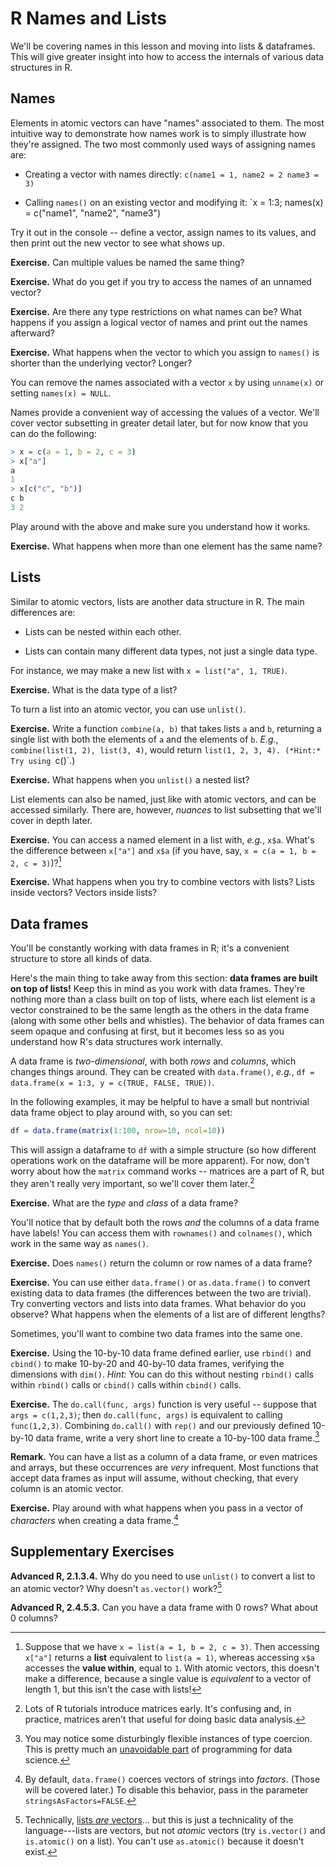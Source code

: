 R Names and Lists
=================

We'll be covering names in this lesson and moving into lists & dataframes. This will give greater insight into how to access the internals of various data structures in R.

Names
-----

Elements in atomic vectors can have "names" associated to them. The most intuitive way to demonstrate how names work is to simply illustrate how they're assigned. The two most commonly used ways of assigning names are:

* Creating a vector with names directly: `c(name1 = 1, name2 = 2 name3 = 3)`

* Calling `names()` on an existing vector and modifying it: `x = 1:3; names(x) = c("name1", "name2", "name3")

Try it out in the console -- define a vector, assign names to its values, and then print out the new vector to see what shows up.

**Exercise.** Can multiple values be named the same thing?

**Exercise.** What do you get if you try to access the names of an unnamed vector?

**Exercise.** Are there any type restrictions on what names can be? What happens if you assign a logical vector of names and print out the names afterward?

**Exercise.** What happens when the vector to which you assign to `names()` is shorter than the underlying vector? Longer?

You can remove the names associated with a vector `x` by using `unname(x)` or setting `names(x) = NULL`.

Names provide a convenient way of accessing the values of a vector. We'll cover vector subsetting in greater detail later, but for now know that you can do the following:

```r
> x = c(a = 1, b = 2, c = 3)
> x["a"]
a 
1 
> x[c("c", "b")]
c b 
3 2 
```

Play around with the above and make sure you understand how it works.

**Exercise.** What happens when more than one element has the same name?

Lists
-----

Similar to atomic vectors, lists are another data structure in R. The main differences are:

* Lists can be nested within each other.

* Lists can contain many different data types, not just a single data type.

For instance, we may make a new list with `x = list("a", 1, TRUE)`.

**Exercise.** What is the data type of a list?

To turn a list into an atomic vector, you can use `unlist()`.

**Exercise.** Write a function `combine(a, b)` that takes lists `a` and `b`, returning a single list with both the elements of `a` and the elements of `b`. *E.g.*, `combine(list(1, 2), list(3, 4)`, would return `list(1, 2, 3, 4). (*Hint:* Try using `c()`.)

**Exercise.** What happens when you `unlist()` a nested list?

List elements can also be named, just like with atomic vectors, and can be accessed similarly. There are, however, *nuances* to list subsetting that we'll cover in depth later.

**Exercise.** You can access a named element in a list with, *e.g.*, `x$a`. What's the difference between `x["a"]` and `x$a` (if you have, say, `x = c(a = 1, b = 2, c = 3)`)?[^diff]

**Exercise.** What happens when you try to combine vectors with lists? Lists inside vectors? Vectors inside lists?

Data frames
-----------

You'll be constantly working with data frames in R; it's a convenient structure to store all kinds of data.

Here's the main thing to take away from this section: **data frames are built on top of lists!** Keep this in mind as you work with data frames. They're nothing more than a class built on top of lists, where each list element is a vector constrained to be the same length as the others in the data frame (along with some other bells and whistles). The behavior of data frames can seem opaque and confusing at first, but it becomes less so as you understand how R's data structures work internally.

A data frame is *two-dimensional*, with both *rows* and *columns*, which changes things around. They can be created with `data.frame()`, *e.g.*, `df = data.frame(x = 1:3, y = c(TRUE, FALSE, TRUE))`.

In the following examples, it may be helpful to have a small but nontrivial data frame object to play around with, so you can set:

```r
df = data.frame(matrix(1:100, nrow=10, ncol=10))
```

This will assign a dataframe to `df` with a simple structure (so how different operations work on the dataframe will be more apparent). For now, don't worry about how the `matrix` command works -- matrices are a part of R, but they aren't really very important, so we'll cover them later.[^mat]

**Exercise.** What are the *type* and *class* of a data frame?

You'll notice that by default both the rows *and* the columns of a data frame have labels! You can access them with `rownames()` and `colnames()`, which work in the same way as `names()`.

**Exercise.** Does `names()` return the column or row names of a data frame?

**Exercise.** You can use either `data.frame()` or `as.data.frame()` to convert existing data to data frames (the differences between the two are trivial). Try converting vectors and lists into data frames. What behavior do you observe? What happens when the elements of a list are of different lengths?

Sometimes, you'll want to combine two data frames into the same one.

**Exercise.** Using the 10-by-10 data frame defined earlier, use `rbind()` and `cbind()` to make 10-by-20 and 40-by-10 data frames, verifying the dimensions with `dim()`. *Hint:* You can do this without nesting `rbind()` calls within `rbind()` calls or `cbind()` calls within `cbind()` calls.

**Exercise.** The `do.call(func, args)` function is very useful -- suppose that `args = c(1,2,3)`; then `do.call(func, args)` is equivalent to calling `func(1,2,3)`. Combining `do.call()` with `rep()` and our previously defined 10-by-10 data frame, write a very short line to create a 10-by-100 data frame.[^dist]

**Remark.** You can have a list as a column of a data frame, or even matrices and arrays, but these occurrences are *very* infrequent. Most functions that accept data frames as input will assume, without checking, that every column is an atomic vector.

**Exercise.** Play around with what happens when you pass in a vector of *characters* when creating a data frame.[^factor]

Supplementary Exercises
-----------------------

**Advanced R, 2.1.3.4.** Why do you need to use `unlist()` to convert a list to an atomic vector? Why doesn't `as.vector()` work?[^advr1]

**Advanced R, 2.4.5.3.** Can you have a data frame with 0 rows? What about 0 columns?

[^diff]: Suppose that we have `x = list(a = 1, b = 2, c = 3)`. Then accessing `x["a"]` returns a **list** equivalent to `list(a = 1)`, whereas accessing `x$a` accesses the **value within**, equal to `1`. With atomic vectors, this doesn't make a difference, because a single value is *equivalent* to a vector of length 1, but this isn't the case with lists!

[^advr1]: Technically, [lists *are* vectors](http://stackoverflow.com/a/8595099/3721976)... but this is just a technicality of the language---lists are vectors, but not *atomic* vectors (try `is.vector()` and `is.atomic()` on a list). You can't use `as.atomic()` because it doesn't exist.

[^mat]: Lots of R tutorials introduce matrices early. It's confusing and, in practice, matrices aren't that useful for doing basic data analysis.

[^dist]: You may notice some disturbingly flexible instances of type coercion. This is pretty much an [unavoidable part](http://www.benkuhn.net/ml-bugs) of programming for data science.

[^factor]: By default, `data.frame()` coerces vectors of strings into *factors*. (Those will be covered later.) To disable this behavior, pass in the parameter `stringsAsFactors=FALSE`.